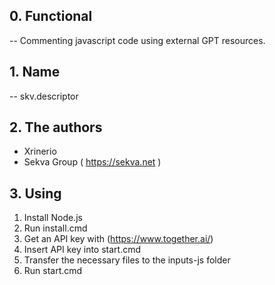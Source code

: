 ## 0. Functional

-- Commenting javascript code using external GPT resources.

## 1. Name

-- skv.descriptor

## 2. The authors

- Xrinerio
- Sekva Group ( https://sekva.net )

## 3. Using

1. Install Node.js
2. Run install.cmd
3. Get an API key with (https://www.together.ai/)
4. Insert API key into start.cmd
5. Transfer the necessary files to the inputs-js folder
6. Run start.cmd
